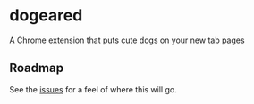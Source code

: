 # dogeared
A Chrome extension that puts cute dogs on your new tab pages

## Roadmap
See the [issues](https://github.com/jessemillar/dogeared/issues) for a feel of where this will go.

